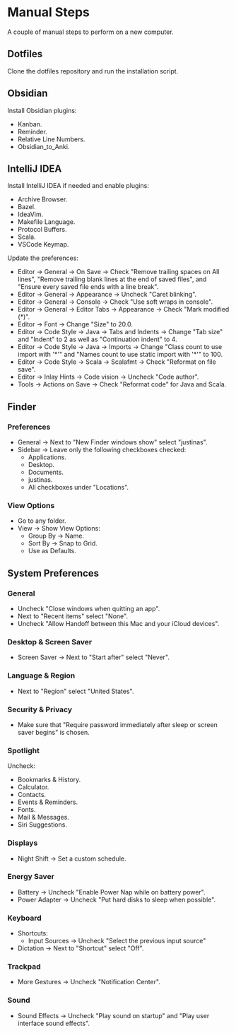 # Manual Steps

A couple of manual steps to perform on a new computer.

## Dotfiles

Clone the dotfiles repository and run the installation script.

## Obsidian

Install Obsidian plugins:

* Kanban.
* Reminder.
* Relative Line Numbers.
* Obsidian_to_Anki.

## IntelliJ IDEA

Install IntelliJ IDEA if needed and enable plugins:

* Archive Browser.
* Bazel.
* IdeaVim.
* Makefile Language.
* Protocol Buffers.
* Scala.
* VSCode Keymap.

Update the preferences:

* Editor -> General -> On Save -> Check "Remove trailing spaces on All lines",
  "Remove trailing blank lines at the end of saved files", and "Ensure every
  saved file ends with a line break".
* Editor -> General -> Appearance -> Uncheck "Caret blinking".
* Editor -> General -> Console -> Check "Use soft wraps in console".
* Editor -> General -> Editor Tabs -> Appearance -> Check "Mark modified (*)".
* Editor -> Font -> Change "Size" to 20.0.
* Editor -> Code Style -> Java -> Tabs and Indents -> Change "Tab size" and
  "Indent" to 2 as well as "Continuation indent" to 4.
* Editor -> Code Style -> Java -> Imports -> Change "Class count to use import
  with '\*'" and "Names count to use static import with '*'" to 100.
* Editor -> Code Style -> Scala -> Scalafmt -> Check "Reformat on file save".
* Editor -> Inlay Hints -> Code vision -> Uncheck "Code author".
* Tools -> Actions on Save -> Check "Reformat code" for Java and Scala.

## Finder

### Preferences

* General -> Next to "New Finder windows show" select "justinas".
* Sidebar -> Leave only the following checkboxes checked:
    * Applications.
    * Desktop.
    * Documents.
    * justinas.
    * All checkboxes under "Locations".

### View Options

* Go to any folder.
* View -> Show View Options:
    * Group By -> Name.
    * Sort By -> Snap to Grid.
    * Use as Defaults.

## System Preferences

### General

* Uncheck "Close windows when quitting an app".
* Next to "Recent items" select "None".
* Uncheck "Allow Handoff between this Mac and your iCloud devices".

### Desktop & Screen Saver

* Screen Saver -> Next to "Start after" select "Never".

### Language & Region

* Next to "Region" select "United States".

### Security & Privacy

* Make sure that "Require password immediately after sleep or screen saver
  begins" is chosen.

### Spotlight

Uncheck:

* Bookmarks & History.
* Calculator.
* Contacts.
* Events & Reminders.
* Fonts.
* Mail & Messages.
* Siri Suggestions.

### Displays

* Night Shift -> Set a custom schedule.

### Energy Saver

* Battery -> Uncheck "Enable Power Nap while on battery power".
* Power Adapter -> Uncheck "Put hard disks to sleep when possible".

### Keyboard

* Shortcuts:
    * Input Sources -> Uncheck "Select the previous input source"
* Dictation -> Next to "Shortcut" select "Off".

### Trackpad

* More Gestures -> Uncheck "Notification Center".

### Sound

* Sound Effects -> Uncheck "Play sound on startup" and "Play user interface sound
  effects".
